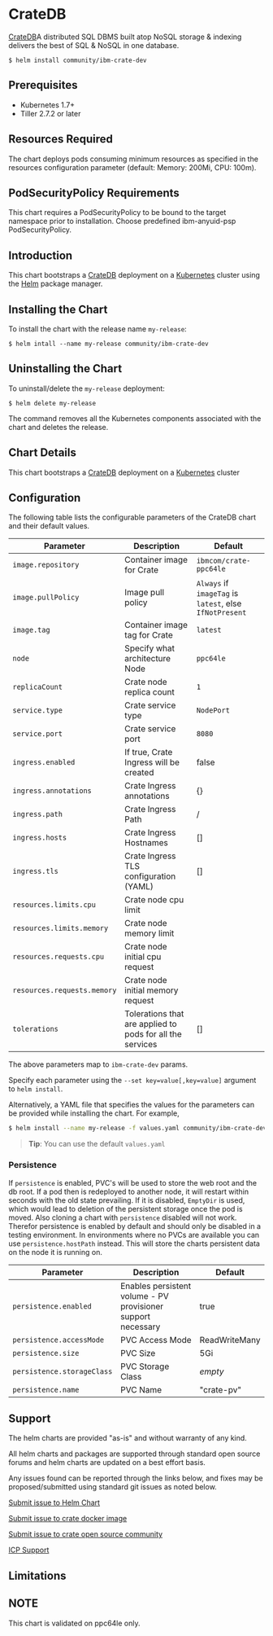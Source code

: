 # CrateDB

[CrateDB](https://crate.io/)A distributed SQL DBMS built atop NoSQL storage & indexing delivers the best of SQL & NoSQL in one database. 

```console
$ helm install community/ibm-crate-dev
```

## Prerequisites

- Kubernetes 1.7+ 
- Tiller 2.7.2 or  later

## Resources Required
The chart deploys pods consuming minimum resources as specified in the resources configuration parameter (default: Memory: 200Mi, CPU: 100m).


## PodSecurityPolicy Requirements
This chart requires a PodSecurityPolicy to be bound to the target namespace prior to installation. Choose predefined ibm-anyuid-psp PodSecurityPolicy.

## Introduction

This chart bootstraps a [CrateDB](https://github.com/crate/crate) deployment on a [Kubernetes](http://kubernetes.io) cluster using the [Helm](https://helm.sh) package manager.


## Installing the Chart

To install the chart with the release name `my-release`:

```console
$ helm intall --name my-release community/ibm-crate-dev
```

## Uninstalling the Chart

To uninstall/delete the `my-release` deployment:

```console
$ helm delete my-release
```

The command removes all the Kubernetes components associated with the chart and deletes the release.

## Chart Details
This chart bootstraps a [CrateDB](https://hub.docker.com/r/ibmcom/crate-ppc64le/) deployment on a [Kubernetes](http://kubernetes.io) cluster


## Configuration

The following table lists the configurable parameters of the CrateDB chart and their default values.

|      Parameter            |          Description            |                         Default                         |
|---------------------------|---------------------------------|---------------------------------------------------------|
| `image.repository`        | Container image for Crate       | `ibmcom/crate-ppc64le`                                  |
| `image.pullPolicy`         | Image pull policy               | `Always` if `imageTag` is `latest`, else `IfNotPresent` |
| `image.tag`                | Container image tag for Crate   | `latest`
| `node`                    | Specify what architecture Node  | `ppc64le`                                               |
| `replicaCount`            | Crate node replica count        | `1`                                                     |
| `service.type`            | Crate  service type             | `NodePort`                                              |
| `service.port`               | Crate  service port             | `8080`                                               |
| `ingress.enabled`          | If true, Crate Ingress will be created | false                                           |
| `ingress.annotations`             | Crate Ingress annotations       |  {}                                             |
| `ingress.path`                    | Crate Ingress Path              | /                                               |
| `ingress.hosts`           | Crate Ingress Hostnames         | []                                                      |
| `ingress.tls`                     | Crate Ingress TLS configuration (YAML) | []                                       |
| `resources.limits.cpu`    | Crate node cpu limit       |                                                              |
| `resources.limits.memory` | Crate node memory limit    |                                                              |
| `resources.requests.cpu`  | Crate node initial cpu request |                                                          |
| `resources.requests.memory` | Crate node initial memory request|                                                      |
| `tolerations`               | Tolerations that are applied to pods for all the services| []                           |




The above parameters map to `ibm-crate-dev` params.

Specify each parameter using the `--set key=value[,key=value]` argument to `helm install`. 

Alternatively, a YAML file that specifies the values for the parameters can be provided while installing the chart. For example,

```bash
$ helm install --name my-release -f values.yaml community/ibm-crate-dev
```

> **Tip**: You can use the default `values.yaml`

### Persistence

If `persistence` is enabled, PVC's will be used to store the web root and the db root. If a pod then is redeployed to another node, it will restart within seconds with the old state prevailing. If it is disabled, `EmptyDir` is used, which would lead to deletion of the persistent storage once the pod is moved. Also cloning a chart with `persistence` disabled will not work. Therefor persistence is enabled by default and should only be disabled in a testing environment. In environments where no PVCs are available you can use `persistence.hostPath` instead. This will store the charts persistent data on the node it is running on.

| Parameter | Description | Default |
| - | - | - |
| `persistence.enabled` | Enables persistent volume - PV provisioner support necessary | true |
| `persistence.accessMode` | PVC Access Mode | ReadWriteMany |
| `persistence.size` | PVC Size | 5Gi |
| `persistence.storageClass` | PVC Storage Class | _empty_ |
| `persistence.name` | PVC Name | "crate-pv" |

## Support

The helm charts are provided "as-is" and without warranty of any kind.

All helm charts and packages are supported through standard open source forums and helm charts are updated on a best effort basis.

Any issues found can be reported through the links below, and fixes may be proposed/submitted using standard git issues as noted below.

[Submit issue to Helm Chart](https://github.com/ppc64le/charts/issues )

[Submit issue to crate docker image](https://github.com/ppc64le/build-scripts/issues )

[Submit issue to crate open source community](https://github.com/crate/crate/issues )

[ICP Support](https://ibm.biz/icpsupport)

## Limitations

## NOTE
This chart is validated on ppc64le only.

